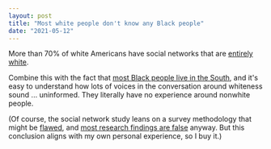 ```yaml
---
layout: post
title: "Most white people don't know any Black people"
date: "2021-05-12"
---
```


More than 70% of white Americans have social networks that are [entirely white](https://www.prri.org/research/poll-race-religion-politics-americans-social-networks/).

Combine this with the fact that [most Black people live in the South](https://www.census.gov/newsroom/blogs/random-samplings/2011/11/majority-of-the-black-population-lived-in-the-south.html), and it's easy to understand how lots of voices in the conversation around whiteness sound ... uninformed. They literally have no experience around nonwhite people.

(Of course, the social network study leans on a survey methodology that might be [flawed](https://briandavidhall.com/polls-not-surveys/), and [most research findings are false](https://briandavidhall.com/we-dont-know-shit/) anyway. But this conclusion aligns with my own personal experience, so I buy it.)

